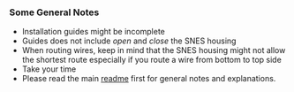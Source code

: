 ### Some General Notes

- Installation guides might be incomplete
- Guides does not include _open_ and _close_ the SNES housing
- When routing wires, keep in mind that the SNES housing might not allow the shortest route especially if you route a wire from bottom to top side
- Take your time
- Please read the main [readme](../README.md) first for general notes and explanations.